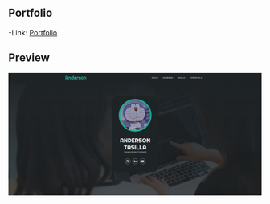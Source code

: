 ## Portfolio

-Link:
[Portfolio](https://anderson-dev-portfolio.netlify.app/)

## Preview
![](assets/preview.png)
